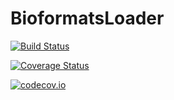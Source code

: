 # BioformatsLoader

[![Build Status](https://travis-ci.org/ahnlabb/BioformatsLoader.jl.svg?branch=master)](https://travis-ci.org/ahnlabb/BioformatsLoader.jl)

[![Coverage Status](https://coveralls.io/repos/ahnlabb/BioformatsLoader.jl/badge.svg?branch=master&service=github)](https://coveralls.io/github/ahnlabb/BioformatsLoader.jl?branch=master)

[![codecov.io](http://codecov.io/github/ahnlabb/BioformatsLoader.jl/coverage.svg?branch=master)](http://codecov.io/github/ahnlabb/BioformatsLoader.jl?branch=master)
